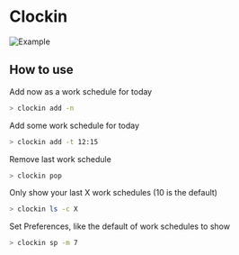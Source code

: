 # Clockin

![Example](https://github.com/fraifelipe/Clockin/blob/main/github/example.png)

## How to use

Add now as a work schedule for today

```bash
> clockin add -n
```

Add some work schedule for today

```bash
> clockin add -t 12:15
```

Remove last work schedule

```bash
> clockin pop
```

Only show your last X work schedules (10 is the default)

```bash
> clockin ls -c X
```

Set Preferences, like the default of work schedules to show

```bash
> clockin sp -m 7
```
